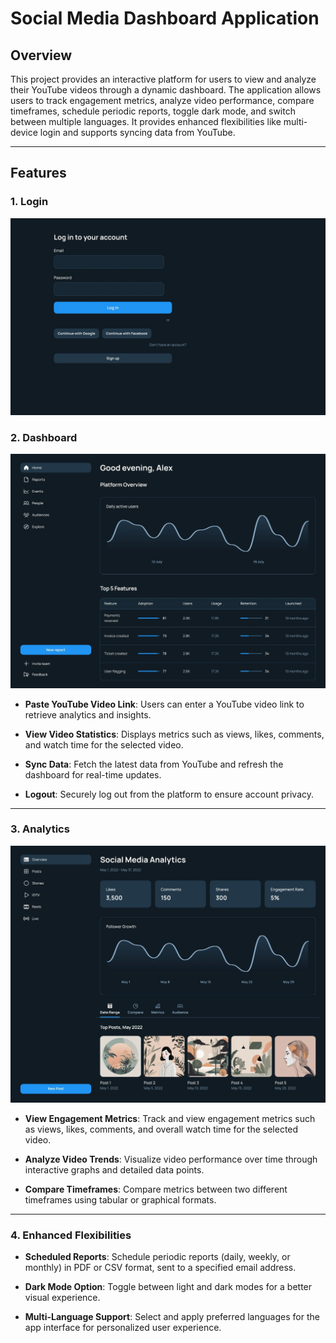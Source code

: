 # Social Media Dashboard Application

## Overview

This project provides an interactive platform for users to view and analyze their YouTube videos through a dynamic dashboard. The application allows users to track engagement metrics, analyze video performance, compare timeframes, schedule periodic reports, toggle dark mode, and switch between multiple languages. It provides enhanced flexibilities like multi-device login and supports syncing data from YouTube.

---

## Features
### 1. Login
  ![Select YouTube Platform](src/assets/1.jpg)
### 2. Dashboard
  ![Engagement Metrics](src/assets/2.jpg)
- **Paste YouTube Video Link**: Users can enter a YouTube video link to retrieve analytics and insights.

- **View Video Statistics**: Displays metrics such as views, likes, comments, and watch time for the selected video.

- **Sync Data**: Fetch the latest data from YouTube and refresh the dashboard for real-time updates.

- **Logout**: Securely log out from the platform to ensure account privacy.

---

### 3. Analytics
  ![Scheduled Reports](src/assets/3.jpg)
- **View Engagement Metrics**: Track and view engagement metrics such as views, likes, comments, and overall watch time for the selected video.

- **Analyze Video Trends**: Visualize video performance over time through interactive graphs and detailed data points.

- **Compare Timeframes**: Compare metrics between two different timeframes using tabular or graphical formats.

---

### 4. Enhanced Flexibilities

- **Scheduled Reports**: Schedule periodic reports (daily, weekly, or monthly) in PDF or CSV format, sent to a specified email address.

- **Dark Mode Option**: Toggle between light and dark modes for a better visual experience.

- **Multi-Language Support**: Select and apply preferred languages for the app interface for personalized user experience.

